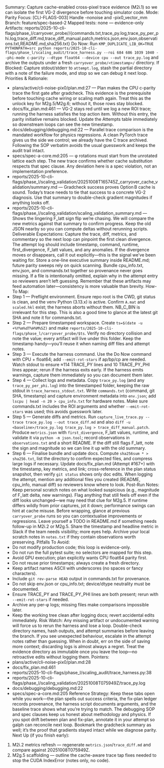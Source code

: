 Summary: Capture cache-enabled cross-pixel trace evidence (M2i.1) so we can isolate the first VG-2 divergence before touching simulator code.
Mode: Parity
Focus: [CLI-FLAGS-003] Handle -nonoise and -pix0_vector_mm
Branch: feature/spec-based-2
Mapped tests: none — evidence-only
Artifacts: reports/2025-10-cli-flags/phase_l/carryover_probe/<timestamp>/{commands.txt,trace_py.log,trace_py_per_phi.log,trace_diff.md,trace_diff_manual.patch,metrics.json,env.json,observations.txt,README.md,sha256.txt}
Do Now: Run `KMP_DUPLICATE_LIB_OK=TRUE PYTHONPATH=src python reports/2025-10-cli-flags/phase_l/scaling_audit/trace_harness.py --roi 684 686 1039 1040 --phi-mode c-parity --dtype float64 --device cpu --out trace_py.log` and archive the outputs under a fresh `carryover_probe/<timestamp>/` directory.
If Blocked: Capture stdout/stderr to `attempt.log`, stash the partial directory with a note of the failure mode, and stop so we can debug it next loop.
Priorities & Rationale:
- plans/active/cli-noise-pix0/plan.md:27 — Plan makes the CPU c-parity trace the first gate after gradcheck.
  This evidence is the prerequisite before touching cache wiring or scaling math again.
  Treat this as the unlock key for M2g.5/M2g.6; without it, those rows stay blocked.
- docs/fix_plan.md:461 — VG-2 stays red until we log a new ROI trace; running the harness satisfies the top action item.
  Without this entry, the parity initiative remains blocked.
  Update the Attempts table immediately so downstream loops can see the new timestamp.
- docs/debugging/debugging.md:22 — Parallel trace comparison is the mandated workflow for physics regressions.
  A clean PyTorch trace gives us the side we control; we already have the C trace archived.
  Following the SOP verbatim avoids the usual guesswork and keeps the audit trail intact.
- specs/spec-a-core.md:205 — φ rotations must start from the unrotated lattice each step.
  The new trace confirms whether cache substitution respects that spec clause.
  Any deviation here is a spec violation, not an implementation preference.
- reports/2025-10-cli-flags/phase_l/scaling_validation/20251008T165745Z_carryover_cache_validation/summary.md — Gradcheck success proves Option B cache is sound.
  Today’s trace needs to tie that success to a concrete VG-2 diagnosis.
  Use that summary to double-check gradient magnitudes if anything looks off.
- reports/2025-10-cli-flags/phase_l/scaling_validation/scaling_validation_summary.md — Shows the lingering F_latt sign flip we’re chasing.
  We will compare the new metrics against that summary to confirm progress.
  Keep the old JSON nearby so you can compute deltas without rerunning scripts.
Deliverable Expectations:
Capture the trace, diff, metrics, and commentary so the next loop can pinpoint the first clean divergence.
The attempt log should include timestamp, command, runtime, first_divergence, F_latt values, and any anomalies.
If the divergence moves or disappears, call it out explicitly—this is the signal we’ve been waiting for.
Store a one-line executive summary inside README.md; future parity sweeps rely on quick scanning.
Bundle cpu_info.txt, env.json, and commands.txt together so provenance never goes missing.
If a file is intentionally omitted, explain why in the attempt entry so reviewers aren’t left guessing.
Remember that these artifacts may feed automation later—consistency is more valuable than brevity.
How-To Map:
- Step 1 — Preflight environment.
  Ensure repo root is the CWD, git status is clean, and the venv Python (3.13.x) is active.
  Confirm `A.mat` and `scaled.hkl` exist; the harness aborts without them. NB_C_BIN is irrelevant for this step.
  This is also a good time to glance at the latest git SHA and note it for commands.txt.
- Step 2 — Prepare timestamped workspace.
  Create `ts=$(date -u +%Y%m%dT%H%M%SZ)` and make `reports/2025-10-cli-flags/phase_l/carryover_probe/$ts`.
  Verify no directory collision and note the value; every artifact will live under this folder.
  Keep the timestamp handy—you’ll reuse it when naming diff files and attempt notes.
- Step 3 — Execute the harness command.
  Use the Do Now command with CPU + float64; add `--emit-rot-stars` if ap/bp/cp are needed.
  Watch stdout to ensure ≈114 TRACE_PY lines and 10 TRACE_PY_PHI lines appear; rerun if the harness exits early.
  If the harness emits warnings, capture them immediately so you can document them later.
- Step 4 — Collect logs and metadata.
  Copy `trace_py.log` (and any `trace_py_per_phi.log`) into the timestamped folder, keeping the raw stdout in `trace_harness_stdout.txt`.
  Write `commands.txt` (command, git SHA, timestamp) and capture environment metadata into `env.json`; add `lscpu | head -n 20 > cpu_info.txt` for hardware notes.
  Make sure commands.txt includes the ROI arguments and whether `--emit-rot-stars` was used; this avoids guesswork later.
- Step 5 — Generate diffs and metrics.
  Run `capture_live_trace.py --trace trace_py.log --out trace_diff.md` and also `diff -u <baseline>/trace_py.log trace_py.log > trace_diff_manual.patch`.
  Produce `metrics.json` with `first_divergence`, F_latt values, runtime, and validate it via `python -m json.tool`; record observations in `observations.txt` and a short README.
  If the diff still flags F_latt, note the sign and magnitude so we can line it up with the old summary.
- Step 6 — Finalise bundle and update docs.
  Compute `sha256sum * > sha256.txt`, list the directory to confirm expected files, and compress large logs if necessary.
  Update docs/fix_plan.md (Attempt #167+) with the timestamp, key metrics, and link; cross-reference in the plan status snapshot, then verify `git status` shows only doc edits.
  When logging the attempt, mention any additional files you created (README, cpu_info, manual diff) so reviewers know where to look.
Post-Run Notes:
Keep personal scratch notes on what looked suspicious (e.g., magnitude of F_latt delta, new warnings).
Flag anything that still feels off even if the diff looks unchanged—we may need that clue for M2g.5.
If runtime differs wildly from prior captures, jot it down; performance swings can hint at cache misuse.
Before wrapping, glance at previous `carryover_probe` runs so you can contextualise improvements or regressions.
Leave yourself a TODO in README.md if something needs follow-up in M2i.2 or M2g.5.
Share the timestamp and headline metric in Slack if the team needs visibility; more eyes help.
Archive your local scratch notes in `notes.txt` if they contain observations worth preserving.
Pitfalls To Avoid:
- Do not modify production code; this loop is evidence-only.
- Do not run the full pytest suite; no selectors are mapped for this step.
- Avoid GPU execution; plan explicitly wants CPU float64 parity first.
- Do not reuse prior timestamps; always create a fresh directory.
- Keep artifact names ASCII with underscores (no spaces or fancy characters).
- Include `git rev-parse HEAD` output in commands.txt for provenance.
- Do not skip env.json or cpu_info.txt; device/dtype neutrality must be documented.
- Ensure TRACE_PY and TRACE_PY_PHI lines are both present; rerun with `--emit-rot-stars` if needed.
- Archive any per-φ logs; missing files make comparisons impossible later.
- Keep the working tree clean after logging docs; revert accidental edits immediately.
Risk Watch:
Any missing artifact or undocumented warning will force us to rerun the harness and lose a loop.
Double-check directory names, hash outputs, and attempt summaries before leaving the branch.
If you see unexpected behaviour, escalate in the attempt notes rather than guessing.
When in doubt, err on the side of saving more context; discarding logs is almost always a regret.
Treat the evidence directory as immutable once you leave the loop—no retroactive edits without logging them.
Pointers:
- plans/active/cli-noise-pix0/plan.md:28
- docs/fix_plan.md:461
- reports/2025-10-cli-flags/phase_l/scaling_audit/trace_harness.py:38
- reports/2025-10-cli-flags/phase_l/scaling_validation/20251008T075949Z/trace_py.log
- docs/debugging/debugging.md:22
- specs/spec-a-core.md:205
Reference Strategy:
Keep these tabs open while you work—the plan spells out success criteria, the fix-plan ledger records provenance, the harness script documents arguments, and the baseline trace shows what you’re trying to match.
The debugging SOP and spec clauses keep us honest about methodology and physics.
If you spot drift between plan and fix-plan, annotate it in your attempt so galph can reconcile next loop.
Bookmark the gradcheck summary as well; it’s the proof that gradients stayed intact while we diagnose parity.
Next Up (if you finish early):
1. M2i.2 metrics refresh — regenerate `metrics.json`/`trace_diff.md` and compare against 20251008T075949Z.
2. M2g.5 scaffolding — outline the cache-aware trace tap fixes needed to stop the CUDA IndexError (notes only, no code).
